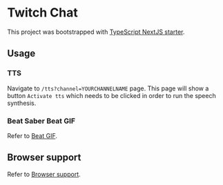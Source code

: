 # Twitch Chat

This project was bootstrapped with [TypeScript NextJS starter](https://github.com/jpedroschmitz/typescript-nextjs-starter).

## Usage

### TTS

Navigate to `/tts?channel=YOURCHANNELNAME` page. This page will show a button `Activate tts` which needs to be clicked in order to run the speech synthesis.

### Beat Saber Beat GIF

Refer to [Beat GIF](BEATGIF.md).

## Browser support

Refer to [Browser support](BROWSERS.md).
